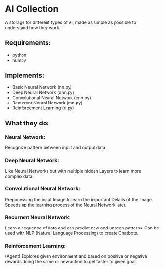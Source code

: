 # AI Collection
A storage for different types of AI, made as simple as possible to understand how they work.

## Requirements:
+ python
+ numpy

## Implements: 
+ Basic Neural Network (nn.py)
+ Deep Neural Network (dnn.py)
+ Convolutional Neural Network (cnn.py) 
+ Recurrent Neural Network (rnn.py)
+ Reinforcement Learning (rl.py)

## What they do:
### Neural Network:
Recognize pattern between input and output data. 
### Deep Neural Network:
Like Neural Networks but with multiple hidden Layers to learn more complex data.
### Convolutional Neural Network:
Prepocessing the input Image to learn the important Details of the Image. Speeds up the learning process of the Neural Network later.
### Recurrent Neural Network:
Learn a sequence of data and can predict new and unseen patterns. Can be used with NLP (Natural Language Processing) to create Chatbots.
### Reinforcement Learning:
(Agent) Explores given environment and based on positive or negative rewards doing the same or new action to get faster to given goal.